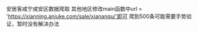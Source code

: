 安居客咸宁咸安区数据爬取
其他地区修改main函数中url = 'https://xianning.anjuke.com/sale/xiananqu/'即可
爬到500条可能需要手势验证，暂时没有解决办法
